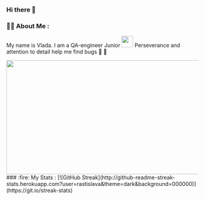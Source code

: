 ### Hi there 👋
### :woman_technologist: About Me :
My name is Vlada. I am a QA-еngineer Junior <img src="https://media.giphy.com/media/WUlplcMpOCEmTGBtBW/giphy.gif" width="30"> 
Perseverance and attention to detail help me find bugs :magnet: :lady_beetle:
<div align="center">
  <img src="https://media.giphy.com/media/v1.Y2lkPTc5MGI3NjExMzRiYzlhODJmODMxYzMwZTgyODFiZTFiNzQ2NDFmMmNlYzE4OWVlMiZlcD12MV9pbnRlcm5hbF9naWZzX2dpZklkJmN0PWc/RbDKaczqWovIugyJmW/giphy.gif" width="600" height="300"/>
</div>
### :fire: My Stats :
[![GitHub Streak](http://github-readme-streak-stats.herokuapp.com?user=rastislava&theme=dark&background=000000)](https://git.io/streak-stats)
<!--
**rastislava/rastislava** is a ✨ _special_ ✨ repository because its `README.md` (this file) appears on your GitHub profile.

Here are some ideas to get you started:

- 🔭 I’m currently working on ...
- 🌱 I’m currently learning ...
- 👯 I’m looking to collaborate on ...
- 🤔 I’m looking for help with ...
- 💬 Ask me about ...
- 📫 How to reach me: ...
- 😄 Pronouns: ...
- ⚡ Fun fact: ...
-->
